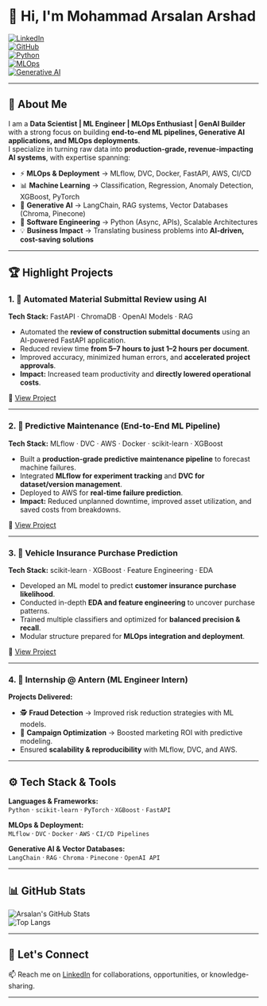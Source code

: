 # 👋 Hi, I'm Mohammad Arsalan Arshad  

[![LinkedIn](https://img.shields.io/badge/LinkedIn-Connect-blue?style=flat&logo=linkedin)](https://www.linkedin.com/in/mohammad-arsalan-arshad-b43ba7192/)  
[![GitHub](https://img.shields.io/badge/GitHub-Portfolio-black?style=flat&logo=github)](https://github.com/your-username)  
[![Python](https://img.shields.io/badge/Python-Expert-3776AB?style=flat&logo=python&logoColor=white)]()  
[![MLOps](https://img.shields.io/badge/MLOps-Production--Ready-success?style=flat&logo=mlflow)]()  
[![Generative AI](https://img.shields.io/badge/Generative%20AI-LangChain-orange?style=flat&logo=openai)]()  

---

## 🚀 About Me  
I am a **Data Scientist | ML Engineer | MLOps Enthusiast | GenAI Builder** with a strong focus on building **end-to-end ML pipelines, Generative AI applications, and MLOps deployments**.  
I specialize in turning raw data into **production-grade, revenue-impacting AI systems**, with expertise spanning:  

- ⚡ **MLOps & Deployment** → MLflow, DVC, Docker, FastAPI, AWS, CI/CD  
- 📊 **Machine Learning** → Classification, Regression, Anomaly Detection, XGBoost, PyTorch  
- 🤖 **Generative AI** → LangChain, RAG systems, Vector Databases (Chroma, Pinecone)  
- 🐍 **Software Engineering** → Python (Async, APIs), Scalable Architectures  
- 💡 **Business Impact** → Translating business problems into **AI-driven, cost-saving solutions**  

---

## 🏆 Highlight Projects  

### 1. 📑 Automated Material Submittal Review using AI  
**Tech Stack:** FastAPI · ChromaDB · OpenAI Models · RAG  
- Automated the **review of construction submittal documents** using an AI-powered FastAPI application.  
- Reduced review time **from 5–7 hours to just 1–2 hours per document**.  
- Improved accuracy, minimized human errors, and **accelerated project approvals**.  
- **Impact:** Increased team productivity and **directly lowered operational costs**.  

🔗 [View Project](https://github.com/your-username/automated-submittal-review)  

---

### 2. 🔧 Predictive Maintenance (End-to-End ML Pipeline)  
**Tech Stack:** MLflow · DVC · AWS · Docker · scikit-learn · XGBoost  
- Built a **production-grade predictive maintenance pipeline** to forecast machine failures.  
- Integrated **MLflow for experiment tracking** and **DVC for dataset/version management**.  
- Deployed to AWS for **real-time failure prediction**.  
- **Impact:** Reduced unplanned downtime, improved asset utilization, and saved costs from breakdowns.  

🔗 [View Project](https://github.com/your-username/predictive-maintenance-mlops)  

---

### 3. 🚗 Vehicle Insurance Purchase Prediction  
**Tech Stack:** scikit-learn · XGBoost · Feature Engineering · EDA  
- Developed an ML model to predict **customer insurance purchase likelihood**.  
- Conducted in-depth **EDA and feature engineering** to uncover purchase patterns.  
- Trained multiple classifiers and optimized for **balanced precision & recall**.  
- Modular structure prepared for **MLOps integration and deployment**.  

🔗 [View Project](https://github.com/your-username/vehicle-insurance-prediction)  

---

### 4. 💼 Internship @ Antern (ML Engineer Intern)  
**Projects Delivered:**  
- 🕵️ **Fraud Detection** → Improved risk reduction strategies with ML models.  
- 📢 **Campaign Optimization** → Boosted marketing ROI with predictive modeling.  
- Ensured **scalability & reproducibility** with MLflow, DVC, and AWS.  

---

## ⚙️ Tech Stack & Tools  

**Languages & Frameworks:**  
`Python` · `scikit-learn` · `PyTorch` · `XGBoost` · `FastAPI`  

**MLOps & Deployment:**  
`MLflow` · `DVC` · `Docker` · `AWS` · `CI/CD Pipelines`  

**Generative AI & Vector Databases:**  
`LangChain` · `RAG` · `Chroma` · `Pinecone` · `OpenAI API`  

---

## 📊 GitHub Stats  

![Arsalan's GitHub Stats](https://github-readme-stats.vercel.app/api?username=Arsalan3043&show_icons=true&theme=radical)  
![Top Langs](https://github-readme-stats.vercel.app/api/top-langs/?username=Arsalan3043&layout=compact&theme=radical)  

---

## 🌟 Let's Connect  
📫 Reach me on [LinkedIn](https://www.linkedin.com/in/mohammad-arsalan-arshad-b43ba7192/) for collaborations, opportunities, or knowledge-sharing.  

---
